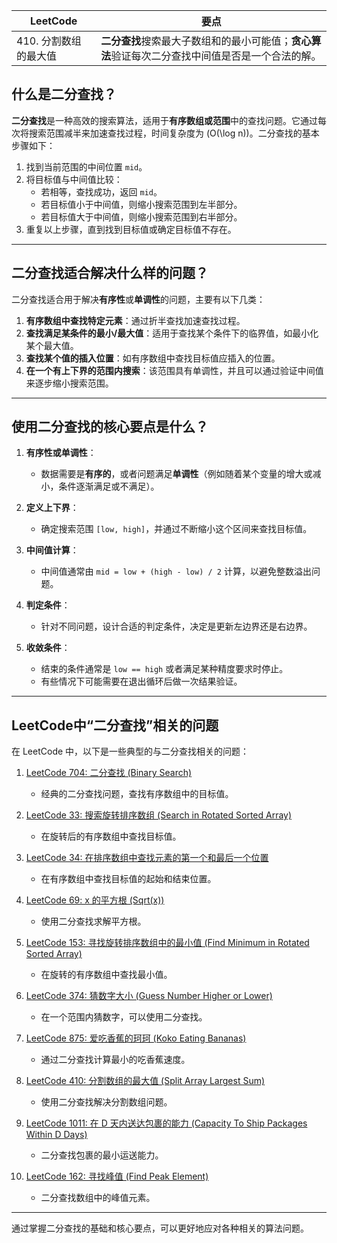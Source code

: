 |LeetCode|要点|
|-------------------------------------|-------------------------------------|
|410. 分割数组的最大值|**二分查找**搜索最大子数组和的最小可能值；**贪心算法**验证每次二分查找中间值是否是一个合法的解。|

## 什么是二分查找？

**二分查找**是一种高效的搜索算法，适用于**有序数组或范围**中的查找问题。它通过每次将搜索范围减半来加速查找过程，时间复杂度为 \(O(\log n)\)。二分查找的基本步骤如下：
1. 找到当前范围的中间位置 `mid`。
2. 将目标值与中间值比较：
   - 若相等，查找成功，返回 `mid`。
   - 若目标值小于中间值，则缩小搜索范围到左半部分。
   - 若目标值大于中间值，则缩小搜索范围到右半部分。
3. 重复以上步骤，直到找到目标值或确定目标值不存在。

---

## 二分查找适合解决什么样的问题？

二分查找适合用于解决**有序性**或**单调性**的问题，主要有以下几类：
1. **有序数组中查找特定元素**：通过折半查找加速查找过程。
2. **查找满足某条件的最小/最大值**：适用于查找某个条件下的临界值，如最小化某个最大值。
3. **查找某个值的插入位置**：如有序数组中查找目标值应插入的位置。
4. **在一个有上下界的范围内搜索**：该范围具有单调性，并且可以通过验证中间值来逐步缩小搜索范围。

---

## 使用二分查找的核心要点是什么？

1. **有序性或单调性**：
   - 数据需要是**有序的**，或者问题满足**单调性**（例如随着某个变量的增大或减小，条件逐渐满足或不满足）。
   
2. **定义上下界**：
   - 确定搜索范围 `[low, high]`，并通过不断缩小这个区间来查找目标值。
   
3. **中间值计算**：
   - 中间值通常由 `mid = low + (high - low) / 2` 计算，以避免整数溢出问题。
   
4. **判定条件**：
   - 针对不同问题，设计合适的判定条件，决定是更新左边界还是右边界。
   
5. **收敛条件**：
   - 结束的条件通常是 `low == high` 或者满足某种精度要求时停止。
   - 有些情况下可能需要在退出循环后做一次结果验证。

---

## LeetCode中“二分查找”相关的问题

在 LeetCode 中，以下是一些典型的与二分查找相关的问题：

1. [LeetCode 704: 二分查找 (Binary Search)](https://leetcode-cn.com/problems/binary-search/)
   - 经典的二分查找问题，查找有序数组中的目标值。

2. [LeetCode 33: 搜索旋转排序数组 (Search in Rotated Sorted Array)](https://leetcode-cn.com/problems/search-in-rotated-sorted-array/)
   - 在旋转后的有序数组中查找目标值。

3. [LeetCode 34: 在排序数组中查找元素的第一个和最后一个位置](https://leetcode-cn.com/problems/find-first-and-last-position-of-element-in-sorted-array/)
   - 在有序数组中查找目标值的起始和结束位置。

4. [LeetCode 69: x 的平方根 (Sqrt(x))](https://leetcode-cn.com/problems/sqrtx/)
   - 使用二分查找求解平方根。

5. [LeetCode 153: 寻找旋转排序数组中的最小值 (Find Minimum in Rotated Sorted Array)](https://leetcode-cn.com/problems/find-minimum-in-rotated-sorted-array/)
   - 在旋转的有序数组中查找最小值。

6. [LeetCode 374: 猜数字大小 (Guess Number Higher or Lower)](https://leetcode-cn.com/problems/guess-number-higher-or-lower/)
   - 在一个范围内猜数字，可以使用二分查找。

7. [LeetCode 875: 爱吃香蕉的珂珂 (Koko Eating Bananas)](https://leetcode-cn.com/problems/koko-eating-bananas/)
   - 通过二分查找计算最小的吃香蕉速度。

8. [LeetCode 410: 分割数组的最大值 (Split Array Largest Sum)](https://leetcode-cn.com/problems/split-array-largest-sum/)
   - 使用二分查找解决分割数组问题。

9. [LeetCode 1011: 在 D 天内送达包裹的能力 (Capacity To Ship Packages Within D Days)](https://leetcode-cn.com/problems/capacity-to-ship-packages-within-d-days/)
   - 二分查找包裹的最小运送能力。

10. [LeetCode 162: 寻找峰值 (Find Peak Element)](https://leetcode-cn.com/problems/find-peak-element/)
    - 二分查找数组中的峰值元素。

---

通过掌握二分查找的基础和核心要点，可以更好地应对各种相关的算法问题。
